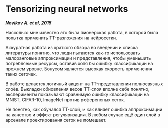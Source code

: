 # Tensorizing neural networks

***Novikov A. et al, 2015***

Насколько мне известно это была пионерская работа, в которой была попытка применить TT-разложения на нейросетки.

Аккуратная работа из краткого обзора во введении и списка литературы понятно, что люди пытаются как-то использовать малоранговые аппроксимации и представления, чтобы уменьшить потребляемые ресурсы, оставив хотя бы ошибку классификации на прежнем уровне.
Бонусом является высокая скорость применения таких сеточек.

В работе делается логичный акцент на TT-представлении полносвязных слоёв.
Выкладки обновления весов TT-слоя вполне себе понятно, эксперименты показывают сравнимую ошибку классификации на MNIST, CIFAR-10, ImageNet против референсных сеток.

Не понятно, как обучался TT-слой, и как влияет ошибка аппроксимации на качество и эффект регуляризации.
В любом случае ещё один слой в арсенале проектирования сеток не помешает.
